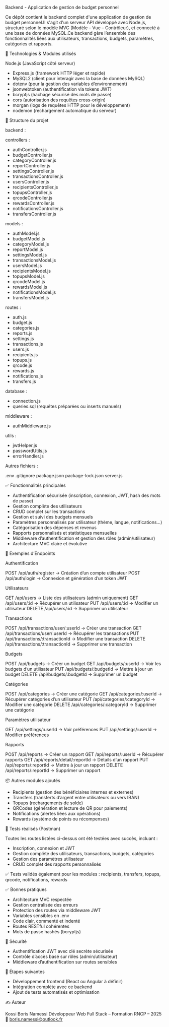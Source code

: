 Backend - Application de gestion de budget personnel

Ce dépôt contient le backend complet d'une application de gestion de budget personnel.Il s'agit d'un serveur API développé avec Node.js, structuré selon le modèle MVC (Modèle – Vue – Contrôleur), et connecté à une base de données MySQL.Ce backend gère l’ensemble des fonctionnalités liées aux utilisateurs, transactions, budgets, paramètres, catégories et rapports.

🔧 Technologies & Modules utilisés

Node.js (JavaScript côté serveur)

- Express.js (framework HTTP léger et rapide)
- MySQL2 (client pour interagir avec la base de données MySQL)
- dotenv (pour la gestion des variables d’environnement)
- jsonwebtoken (authentification via tokens JWT)
- bcryptjs (hachage sécurisé des mots de passe)
- cors (autorisation des requêtes cross-origin)
- morgan (logs de requêtes HTTP pour le développement)
- nodemon (rechargement automatique du serveur)

📁 Structure du projet

backend :

controllers :

- authController.js
- budgetController.js
- categoryController.js
- reportController.js
- settingsController.js
- transactionsController.js
- usersController.js
- recipientsController.js
- topupsController.js
- qrcodeController.js
- rewardsController.js
- notificationsController.js
- transfersController.js

models :

- authModel.js
- budgetModel.js
- categoryModel.js
- reportModel.js
- settingsModel.js
- transactionsModel.js
- usersModel.js
- recipientsModel.js 
- topupsModel.js
- qrcodeModel.js
- rewardsModel.js
- notificationsModel.js
- transfersModel.js

routes :

- auth.js
- budget.js
- categories.js
- reports.js
- settings.js
- transactions.js
- users.js
- recipients.js
- topups.js
- qrcode.js
- rewards.js
- notifications.js
- transfers.js

database :

- connection.js
- queries.sql (requêtes préparées ou inserts manuels)

middleware :

- authMiddleware.js

utils :

- jwtHelper.js
- passwordUtils.js
- errorHandler.js

Autres fichiers :

.env
.gitignore
package.json
package-lock.json
server.js

✅ Fonctionnalités principales

- Authentification sécurisée (inscription, connexion, JWT, hash des mots de passe)
- Gestion complète des utilisateurs
- CRUD complet sur les transactions
- Gestion et suivi des budgets mensuels
- Paramètres personnalisés par utilisateur (thème, langue, notifications…)
- Catégorisation des dépenses et revenus
- Rapports personnalisés et statistiques mensuelles
- Middleware d’authentification et gestion des rôles (admin/utilisateur)
- Architecture MVC claire et évolutive

📌 Exemples d’Endpoints

Authentification

POST /api/auth/register → Création d’un compte utilisateur
POST /api/auth/login → Connexion et génération d’un token JWT

Utilisateurs

GET /api/users → Liste des utilisateurs (admin uniquement)
GET /api/users/:id → Récupérer un utilisateur
PUT /api/users/:id → Modifier un utilisateur
DELETE /api/users/:id → Supprimer un utilisateur

Transactions

POST /api/transactions/user/:userId → Créer une transaction
GET /api/transactions/user/:userId → Récupérer les transactions
PUT /api/transactions/:transactionId → Modifier une transaction
DELETE /api/transactions/:transactionId → Supprimer une transaction

Budgets

POST /api/budgets → Créer un budget
GET /api/budgets/:userId → Voir les budgets d’un utilisateur
PUT /api/budgets/:budgetId → Mettre à jour un budget
DELETE /api/budgets/:budgetId → Supprimer un budget

Catégories

POST /api/categories → Créer une catégorie
GET /api/categories/:userId → Récupérer catégories d’un utilisateur
PUT /api/categories/:categoryId → Modifier une catégorie
DELETE /api/categories/:categoryId → Supprimer une catégorie

Paramètres utilisateur

GET /api/settings/:userId → Voir préférences
PUT /api/settings/:userId → Modifier préférences

Rapports

POST /api/reports → Créer un rapport
GET /api/reports/:userId → Récupérer rapports
GET /api/reports/detail/:reportId → Détails d’un rapport
PUT /api/reports/:reportId → Mettre à jour un rapport
DELETE /api/reports/:reportId → Supprimer un rapport

📦 Autres modules ajoutés

- Recipients (gestion des bénéficiaires internes et externes)
- Transfers (transferts d’argent entre utilisateurs ou vers IBAN)
- Topups (rechargements de solde)
- QRCodes (génération et lecture de QR pour paiements)
- Notifications (alertes liées aux opérations)
- Rewards (système de points ou récompenses)

🧪 Tests réalisés (Postman)

Toutes les routes listées ci-dessus ont été testées avec succès, incluant :

- Inscription, connexion et JWT
- Gestion complète des utilisateurs, transactions, budgets, catégories
- Gestion des paramètres utilisateur
- CRUD complet des rapports personnalisés

✅ Tests validés également pour les modules : recipients, transfers, topups, qrcode, notifications, rewards

✅ Bonnes pratiques

- Architecture MVC respectée
- Gestion centralisée des erreurs
- Protection des routes via middleware JWT
- Variables sensibles en .env
- Code clair, commenté et indenté
- Routes RESTful cohérentes
- Mots de passe hashés (bcryptjs)

🔐 Sécurité

- Authentification JWT avec clé secrète sécurisée
- Contrôle d’accès basé sur rôles (admin/utilisateur)
- Middleware d’authentification sur routes sensibles

📂 Étapes suivantes

- Développement frontend (React ou Angular à définir)
- Intégration complète avec ce backend
- Ajout de tests automatisés et optimisation

✍️ Auteur

Kossi Boris Namessi
Développeur Web Full Stack – Formation RNCP – 2025
📩 boris.namessi@outlook.fr

